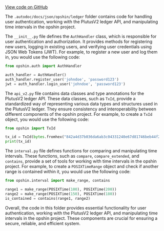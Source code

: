 [View code on GitHub](https://github.com/opshin/opshin/.autodoc/docs/json/opshin/ledger)

The `.autodoc/docs/json/opshin/ledger` folder contains code for handling user authentication, working with the PlutusV2 ledger API, and manipulating time intervals in the opshin project.

The `__init__.py` file defines the `AuthHandler` class, which is responsible for user authentication and authorization. It provides methods for registering new users, logging in existing users, and verifying user credentials using JSON Web Tokens (JWT). For example, to register a new user and log them in, you would use the following code:

```python
from opshin.auth import AuthHandler

auth_handler = AuthHandler()
auth_handler.register_user('johndoe', 'password123')
jwt = auth_handler.login_user('johndoe', 'password123')
```

The `api_v2.py` file contains data classes and type annotations for the PlutusV2 ledger API. These data classes, such as `TxId`, provide a standardized way of representing various data types and structures used in the PlutusV2 ledger. They ensure consistency and interoperability between different components of the opshin project. For example, to create a `TxId` object, you would use the following code:

```python
from opshin import TxId

tx_id = TxId(bytes.fromhex("842a4d37b036da6ab3c04331240e67d81746beb44f23ad79703e026705361956"))
print(tx_id)
```

The `interval.py` file defines functions for comparing and manipulating time intervals. These functions, such as `compare`, `compare_extended`, and `contains`, provide a set of tools for working with time intervals in the opshin project. For example, to create a `POSIXTimeRange` object and check if another range is contained within it, you would use the following code:

```python
from opshin.interval import make_range, contains

range1 = make_range(POSIXTime(100), POSIXTime(200))
range2 = make_range(POSIXTime(150), POSIXTime(180))
is_contained = contains(range1, range2)
```

Overall, the code in this folder provides essential functionality for user authentication, working with the PlutusV2 ledger API, and manipulating time intervals in the opshin project. These components are crucial for ensuring a secure, reliable, and efficient system.
